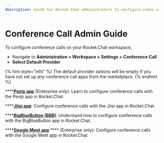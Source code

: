 ```yaml
---
description: Guide for Rocket.Chat administrators to configure video conference
---
```


# Conference Call Admin Guide

To configure conference calls on your Rocket.Chat workspace,

* Navigate to **Administration > Workspace > Settings > Conference Call**
* **Select Default Provider**

{% hint style="info" %}
The default provider options will be empty if you have not set up any conference call apps from the marketplace.
{% endhint %}

\*\*\*\*[**Pexip app**](pexip-app.md) (Enterprise only): Learn to configure conference calls with the Pexip app in Rocket.Chat.

\*\*\*\*[**Jitsi app**](jitsi-app.md): Configure conference calls with the Jitsi app in Rocket.Chat.

\*\*\*\*[**BigBlueButton (BBB)**](bigbluebutton-bbb-app.md): Understand how to configure conference calls with the BigBlueButton app in Rocket.Chat.

\*\*\*\*[**Google Meet app**](google-meet-app.md) \*\*\*\* (Enterprise only): Configure conference calls with the Google Meet app in Rocket.Chat.

